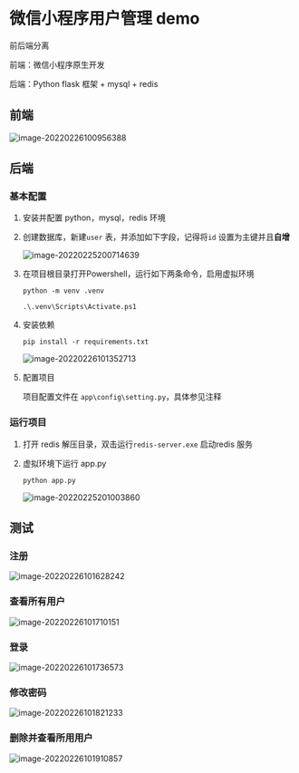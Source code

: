 

# 微信小程序用户管理 demo

前后端分离

前端：微信小程序原生开发

后端：Python flask 框架 + mysql + redis

## 前端

![image-20220226100956388](C:\Users\YAAANNN\AppData\Roaming\Typora\typora-user-images\image-20220226100956388.png)

## 后端

### 基本配置

1. 安装并配置 python，mysql，redis 环境

2. 创建数据库，新建`user` 表，并添加如下字段，记得将`id` 设置为主键并且**自增**

   ![image-20220225200714639](C:\Users\YAAANNN\AppData\Roaming\Typora\typora-user-images\image-20220225200714639.png)

3. 在项目根目录打开Powershell，运行如下两条命令，启用虚拟环境

   ```shell
   python -m venv .venv
   ```

   ```
   .\.venv\Scripts\Activate.ps1
   ```


4. 安装依赖
   ```shell
   pip install -r requirements.txt
   ```

   ![image-20220226101352713](C:\Users\YAAANNN\AppData\Roaming\Typora\typora-user-images\image-20220226101352713.png)
   
4. 配置项目

   项目配置文件在 `app\config\setting.py`，具体参见注释



### 运行项目

1. 打开 redis 解压目录，双击运行`redis-server.exe` 启动redis 服务

2. 虚拟环境下运行 app.py

   ```shell
   python app.py
   ```

   ![image-20220225201003860](C:\Users\YAAANNN\AppData\Roaming\Typora\typora-user-images\image-20220225201003860.png)



## 测试

### 注册

![image-20220226101628242](C:\Users\YAAANNN\AppData\Roaming\Typora\typora-user-images\image-20220226101628242.png)

### 查看所有用户

![image-20220226101710151](C:\Users\YAAANNN\AppData\Roaming\Typora\typora-user-images\image-20220226101710151.png)

### 登录

![image-20220226101736573](C:\Users\YAAANNN\AppData\Roaming\Typora\typora-user-images\image-20220226101736573.png)

### 修改密码

![image-20220226101821233](C:\Users\YAAANNN\AppData\Roaming\Typora\typora-user-images\image-20220226101821233.png)

### 删除并查看所用用户

![image-20220226101910857](C:\Users\YAAANNN\AppData\Roaming\Typora\typora-user-images\image-20220226101910857.png)